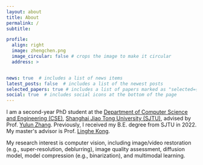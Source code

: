 ```yaml
---
layout: about
title: About
permalink: /
subtitle: 

profile:
  align: right
  image: zhengchen.png
  image_circular: false # crops the image to make it circular
  address: >


news: true  # includes a list of news items
latest_posts: false  # includes a list of the newest posts
selected_papers: true # includes a list of papers marked as "selected={true}"
social: true  # includes social icons at the bottom of the page
---
```


I am a second-year PhD student at the [Department of Computer Science and Engineering (CSE)](https://www.cs.sjtu.edu.cn/en/), [Shanghai Jiao Tong University (SJTU)](https://en.sjtu.edu.cn/), advised by Prof. [Yulun Zhang](https://yulunzhang.com/). Previously, I received my B.E. degree from SJTU in 2022. My master's advisor is Prof. [Linghe Kong](https://www.cs.sjtu.edu.cn/~linghe.kong/).

My research interest is computer vision, including image/video restoration (e.g., super-resolution, deblurring), image quality assessment, diffusion model, model compression (e.g., binarization), and multimodal learning.
